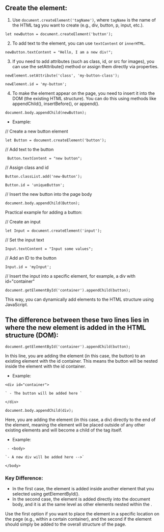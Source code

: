 ## Create the element: ##

1. Use `document.createElement('tagName')`, where `tagName` is the name of the HTML tag you want to create (e.g., div, button, p, input, etc.).

`let newButton = document.createElement('button');`

2. To add text to the element, you can use `textContent` or `innerHTML`.

`newButton.textContent = "Hello, I am a new div!";`

3. If you need to add attributes (such as class, id, or src for images), you can use the setAttribute() method or assign them directly via properties.

`newElement.setAttribute('class', 'my-button-class');`

`newElement.id = 'my-button';`

4. To make the element appear on the page, you need to insert it into the DOM (the existing HTML structure). You can do this using methods like appendChild(), insertBefore(), or append().

`document.body.appendChild(newButton);`

+ Example:

// Create a new button element

`let Button = document.createElement('button');`

// Add text to the button

` Button.textContent = "new button";`

// Assign class and id

`Button.classList.add('new-Button');`

`Button.id = 'uniqueButton';`

// Insert the new button into the page body

`document.body.appendChild(Button);`

Practical example for adding a button:

// Create an input

`let Input = document.createElement('input');`

// Set the input text

`Input.textContent = "Input some values";`

// Add an ID to the button

`Input.id = 'myInput';`

// Insert the input into a specific element, for example, a div with id="container"

`document.getElementById('container').appendChild(button);`

This way, you can dynamically add elements to the HTML structure using JavaScript.

## The difference between these two lines lies in where the new element is added in the HTML structure (DOM): ##

`document.getElementById('container').appendChild(button);`

In this line, you are adding the element (in this case, the button) to an existing element with the id container. 
This means the button will be nested inside the element with the id container.

+ Example:

`<div id="container">`

    ` - The button will be added here `
    
`</div>`

`document.body.appendChild(div);`

Here, you are adding the element (in this case, a div) directly to the end of the <body> element, 
meaning the element will be placed outside of any other existing elements and will become a child of the <body> tag itself.

+ Example:

` - <body>`

    `- A new div will be added here -->`
    
`</body>`

### Key Difference: ###

+ In the first case, the element is added inside another element that you selected using getElementById().
+ In the second case, the element is added directly into the document body, and it is at the same level as other elements nested within the <body>.

Use the first option if you want to place the element in a specific location on the page (e.g., within a certain container), and the second if the element should simply be added to the overall structure of the page.
